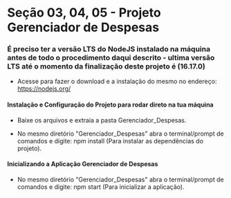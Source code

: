 # Seção 03, 04, 05 - Projeto Gerenciador de Despesas

### É preciso ter a versão LTS do NodeJS instalado na máquina antes de todo o procedimento daqui descrito - ultima versão LTS até o momento da finalização deste projeto é (16.17.0)

- Acesse para fazer o download e a instalação do mesmo no endereço: https://nodejs.org/

#### Instalação e Configuração do Projeto para rodar direto na tua máquina

- Baixe os arquivos e extraia a pasta Gerenciador_Despesas.

- No mesmo diretório "Gerenciador_Despesas" abra o terminal/prompt de comandos e digite: npm install (Para instalar as dependências do projeto).

#### Inicializando a Aplicação Gerenciador de Despesas

- No mesmo diretório "Gerenciador_Despesas" abra o terminal/prompt de comandos e digite: npm start (Para inicializar a aplicação).
